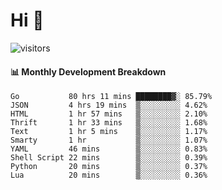# Hi 👋
 
![visitors](https://visitor-badge.glitch.me/badge?page_id=sorcererxw.sorcererx)

#### 📊 Monthly Development Breakdown

<!--START_SECTION:waka-->
```text
Go           80 hrs 11 mins ████████▓░ 85.79%
JSON         4 hrs 19 mins  ▒░░░░░░░░░ 4.62%
HTML         1 hr 57 mins   ▒░░░░░░░░░ 2.10%
Thrift       1 hr 33 mins   ▒░░░░░░░░░ 1.68%
Text         1 hr 5 mins    ▒░░░░░░░░░ 1.17%
Smarty       1 hr           ▒░░░░░░░░░ 1.07%
YAML         46 mins        ▒░░░░░░░░░ 0.83%
Shell Script 22 mins        ▒░░░░░░░░░ 0.39%
Python       20 mins        ▒░░░░░░░░░ 0.37%
Lua          20 mins        ▒░░░░░░░░░ 0.36%
```
<!--END_SECTION:waka-->
